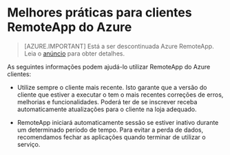 
<properties
    pageTitle="Melhores práticas para clientes do Azure RemoteApp | Microsoft Azure"
    description="Saiba mais sobre práticas recomendadas para utilizar os clientes de RemoteApp"
    services="remoteapp"
    documentationCenter=""
    authors="lizap"
    manager="mbaldwin" />

<tags
    ms.service="remoteapp"
    ms.workload="compute"
    ms.tgt_pltfrm="na"
    ms.devlang="na"
    ms.topic="article"
    ms.date="08/15/2016"
    ms.author="elizapo" />



# <a name="best-practices-for-azure-remoteapp-clients"></a>Melhores práticas para clientes RemoteApp do Azure

> [AZURE.IMPORTANT]
> Está a ser descontinuada Azure RemoteApp. Leia o [anúncio](https://go.microsoft.com/fwlink/?linkid=821148) para obter detalhes.

As seguintes informações podem ajudá-lo utilizar RemoteApp do Azure clientes:

- Utilize sempre o cliente mais recente. Isto garante que a versão do cliente que estiver a executar o tem o mais recentes correções de erros, melhorias e funcionalidades. Poderá ter de se inscrever receba automaticamente atualizações para o cliente na loja adequado.

- RemoteApp iniciará automaticamente sessão se estiver inativo durante um determinado período de tempo. Para evitar a perda de dados, recomendamos fechar as aplicações quando terminar de utilizar o serviço.
